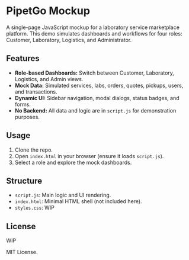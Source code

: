 # PipetGo Mockup

A single-page JavaScript mockup for a laboratory service marketplace platform. This demo simulates dashboards and workflows for four roles: Customer, Laboratory, Logistics, and Administrator.

## Features

- **Role-based Dashboards:** Switch between Customer, Laboratory, Logistics, and Admin views.
- **Mock Data:** Simulated services, labs, orders, quotes, pickups, users, and transactions.
- **Dynamic UI:** Sidebar navigation, modal dialogs, status badges, and forms.
- **No Backend:** All data and logic are in `script.js` for demonstration purposes.

## Usage

1. Clone the repo.
2. Open `index.html` in your browser (ensure it loads `script.js`).
3. Select a role and explore the mock dashboards.

## Structure

- `script.js`: Main logic and UI rendering.
- `index.html`: Minimal HTML shell (not included here).
- `styles.css`: WIP

## License
WIP

MIT License.
